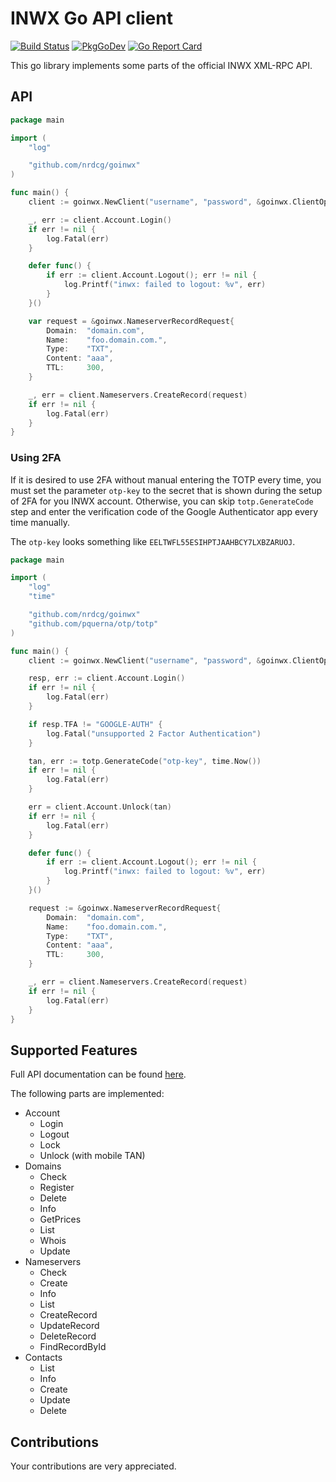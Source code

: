 # INWX Go API client

[![Build Status](https://github.com/nrdcg/goinwx/workflows/Main/badge.svg?branch=master)](https://github.com/nrdcg/goinwx/actions)
[![PkgGoDev](https://pkg.go.dev/badge/github.com/nrdcg/goinwx)](https://pkg.go.dev/github.com/nrdcg/goinwx)
[![Go Report Card](https://goreportcard.com/badge/github.com/nrdcg/goinwx)](https://goreportcard.com/report/github.com/nrdcg/goinwx)

This go library implements some parts of the official INWX XML-RPC API.

## API

```go
package main

import (
	"log"

	"github.com/nrdcg/goinwx"
)

func main() {
	client := goinwx.NewClient("username", "password", &goinwx.ClientOptions{Sandbox: true})

	_, err := client.Account.Login()
	if err != nil {
		log.Fatal(err)
	}

	defer func() {
		if err := client.Account.Logout(); err != nil {
			log.Printf("inwx: failed to logout: %v", err)
		}
	}()

	var request = &goinwx.NameserverRecordRequest{
		Domain:  "domain.com",
		Name:    "foo.domain.com.",
		Type:    "TXT",
		Content: "aaa",
		TTL:     300,
	}

	_, err = client.Nameservers.CreateRecord(request)
	if err != nil {
		log.Fatal(err)
	}
}
```

### Using 2FA

If it is desired to use 2FA without manual entering the TOTP every time,
you must set the parameter `otp-key` to the secret that is shown during the setup of 2FA for you INWX account.
Otherwise, you can skip `totp.GenerateCode` step and enter the verification code of the Google Authenticator app every time manually.

The `otp-key` looks something like `EELTWFL55ESIHPTJAAHBCY7LXBZARUOJ`.

```go
package main

import (
	"log"
	"time"

	"github.com/nrdcg/goinwx"
	"github.com/pquerna/otp/totp"
)

func main() {
	client := goinwx.NewClient("username", "password", &goinwx.ClientOptions{Sandbox: true})

	resp, err := client.Account.Login()
	if err != nil {
		log.Fatal(err)
	}

	if resp.TFA != "GOOGLE-AUTH" {
		log.Fatal("unsupported 2 Factor Authentication")
	}

	tan, err := totp.GenerateCode("otp-key", time.Now())
	if err != nil {
		log.Fatal(err)
	}

	err = client.Account.Unlock(tan)
	if err != nil {
		log.Fatal(err)
	}

	defer func() {
		if err := client.Account.Logout(); err != nil {
			log.Printf("inwx: failed to logout: %v", err)
		}
	}()

	request := &goinwx.NameserverRecordRequest{
		Domain:  "domain.com",
		Name:    "foo.domain.com.",
		Type:    "TXT",
		Content: "aaa",
		TTL:     300,
	}

	_, err = client.Nameservers.CreateRecord(request)
	if err != nil {
		log.Fatal(err)
	}
}
```

## Supported Features

Full API documentation can be found [here](https://www.inwx.de/en/help/apidoc).

The following parts are implemented:

* Account
  * Login
  * Logout
  * Lock
  * Unlock (with mobile TAN)
* Domains
  * Check
  * Register
  * Delete
  * Info
  * GetPrices
  * List
  * Whois
  * Update
* Nameservers
  * Check
  * Create
  * Info
  * List
  * CreateRecord
  * UpdateRecord
  * DeleteRecord
  * FindRecordById
* Contacts
  * List 
  * Info
  * Create
  * Update
  * Delete

## Contributions

Your contributions are very appreciated.

